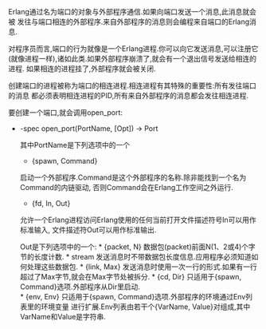 Erlang通过名为端口的对象与外部程序通信.如果向端口发送一个消息,此消息就会被
发往与端口相连的外部程序.来自外部程序的消息则会编程来自端口的Erlang消息.

对程序员而言,端口的行为就像是一个Erlang进程.你可以向它发送消息,可以注册它
(就像进程一样),诸如此类.如果外部程序崩溃了,就会有一个退出信号发送给相连的进程.
如果相连的进程挂了,外部程序就会被关闭.

创建端口的进程被称为端口的相连进程.相连进程有其特殊的重要性:所有发往端口的消息
都必须表明相连进程的PID,所有来自外部程序的消息都会发往相连进程.


要创建一个端口,就会调用open_port:

* -spec open_port(PortName, [Opt]) -> Port 

    其中PortName是下列选项中的一个
    * {spawn, Command}
    
    启动一个外部程序.Command是这个外部程序的名称.除非能找到一个名为Command的内链驱动,
    否则Command会在Erlang工作空间之外运行.

    * {fd, In, Out}

    允许一个Erlang进程访问Erlang使用的任何当前打开文件描述符号In可以用作标准输入,
    文件描述符Out可以用作标准输出.
    
    Out是下列选项中的一个:
        * {packet, N} 
        数据包(packet)前面N(1、2或4)个字节的长度计数.
        * stream
        发送消息时不带数据包长度信息.应用程序必须知道如何处理这些数据包.
        * {link, Max}
        发送消息时使用一次一行的形式.如果有一行超过了Max字节,就会在Max字节处被拆分.
        * {cd, Dir}
        只适用于{spawn, Command}选项.外部程序从Dir里启动.        
        * {env, Env}
        只适用于{spawn, Command}选项.外部程序的环境通过Env列表里的环境变量
        进行扩展.Env列表由若干个{VarName, Value}对组成,其中VarName和Value是字符串.